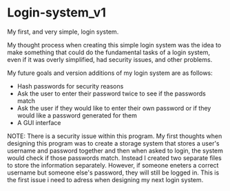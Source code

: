 # Login-system_v1
My first, and very simple, login system.

My thought process when creating this simple login system was the idea to make something that could do the fundamental tasks of a login system, even if it was overly simplified, had security issues, and other problems.

My future goals and version additions of my login system are as follows: 

* Hash passwords for security reasons 
* Ask the user to enter their password twice to see if the passwords match
* Ask the user if they would like to enter their own password or if they would like a password generated for them
* A GUI interface

NOTE: There is a security issue within this program. My first thoughts when designing this program was to create a storage system that stores a user's username and password together and then when asked to login, the system would check if those passwords match. Instead I created two separate files to store the information separately. However, if someone eneters a correct username but someone else's password, they will still be logged in. This is the first issue i need to adress when designing my next login system. 
